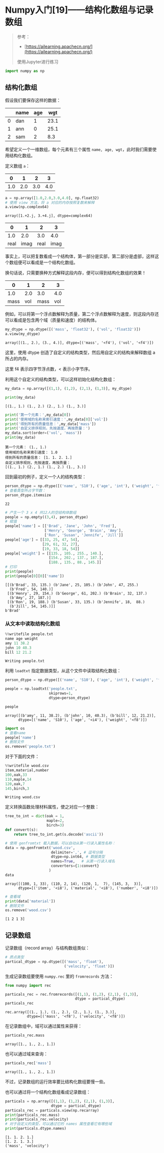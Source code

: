 # Numpy入门[19]——结构化数组与记录数组
> 参考：
>
> + [https://ailearning.apachecn.org/](https://ailearning.apachecn.org/)
>
>
> 使用Jupyter进行练习


```python
import numpy as np
```

## 结构化数组

假设我们要保存这样的数据：

|      | name | age  | wgt  |
| ---- | ---- | ---- | ---- |
| 0    | dan  | 1    | 23.1 |
| 1    | ann  | 0    | 25.1 |
| 2    | sam  | 2    | 8.3  |

希望定义一个一维数组，每个元素有三个属性 `name, age, wgt`，此时我们需要使用结构化数组。

定义数组 `a`：

| 0    | 1    | 2    | 3    |
| ---- | ---- | ---- | ---- |
| 1.0  | 2.0  | 3.0  | 4.0  |


```python
a = np.array([1.0,2.0,3.0,4.0], np.float32)
# 使用 view 方法，将 a 对应的内存按照复数来解释
a.view(np.complex64)
```




    array([1.+2.j, 3.+4.j], dtype=complex64)



| 0    | 1    | 2    | 3    |
| ---- | ---- | ---- | ---- |
| 1.0  | 2.0  | 3.0  | 4.0  |
| real | imag | real | imag |

事实上，可以把复数看成一个结构体，第一部分是实部，第二部分是虚部，这样这个数组便可以看成是一个结构化数组。

换句话说，只需要换种方式解释这段内存，便可以得到结构化数组的效果！

| 0    | 1    | 2    | 3    |
| ---- | ---- | ---- | ---- |
| 1.0  | 2.0  | 3.0  | 4.0  |
| mass | vol  | mass | vol  |

例如，可以将第一个浮点数解释为质量，第二个浮点数解释为速度，则这段内存还可以看成是包含两个域（质量和速度）的结构体。


```python
my_dtype = np.dtype([('mass', 'float32'), ('vol', 'float32')])
a.view(my_dtype)
```




    array([(1., 2.), (3., 4.)], dtype=[('mass', '<f4'), ('vol', '<f4')])



这里，使用 dtype 创造了自定义的结构类型，然后用自定义的结构来解释数组 a 所占的内存。

这里 f4 表示四字节浮点数，< 表示小字节序。

利用这个自定义的结构类型，可以这样初始化结构化数组：


```python
my_data = np.array([(1,1), (1,2), (2,1), (1,3)], my_dtype)

print(my_data)
```

    [(1., 1.) (1., 2.) (2., 1.) (1., 3.)]
    


```python
print('第一个元素：',my_data[0])
print('使用域的名称来索引速度：',my_data[0]['vol'])
print('得到所有的质量信息：',my_data['mass'])
print('自定义排序规则，先按速度，再按质量：')
my_data.sort(order=('vol', 'mass'))
print(my_data)
```

    第一个元素： (1., 1.)
    使用域的名称来索引速度： 1.0
    得到所有的质量信息： [1. 1. 2. 1.]
    自定义排序规则，先按速度，再按质量：
    [(1., 1.) (2., 1.) (1., 2.) (1., 3.)]
    

回到最初的例子，定义一个人的结构类型：


```python
person_dtype = np.dtype([('name', 'S10'), ('age', 'int'), ('weight', 'float')])
# 查看类型所占字节数：
person_dtype.itemsize
```




    22




```python
# 产生一个 3 x 4 共12人的空结构体数组
people = np.empty((3,4), person_dtype)
# 赋值
people['name'] = [['Brad', 'Jane', 'John', 'Fred'],
                  ['Henry', 'George', 'Brain', 'Amy'],
                  ['Ron', 'Susan', 'Jennife', 'Jill']]
people['age'] = [[33, 25, 47, 54],
                 [29, 61, 32, 27],
                 [19, 33, 18, 54]]
people['weight'] = [[135., 105., 255., 140.],
                    [154., 202., 137., 187.],
                    [188., 135., 88., 145.]]
# 打印
print(people)
print(people[0][0]['name'])
```

    [[(b'Brad', 33, 135.) (b'Jane', 25, 105.) (b'John', 47, 255.)
      (b'Fred', 54, 140.)]
     [(b'Henry', 29, 154.) (b'George', 61, 202.) (b'Brain', 32, 137.)
      (b'Amy', 27, 187.)]
     [(b'Ron', 19, 188.) (b'Susan', 33, 135.) (b'Jennife', 18,  88.)
      (b'Jill', 54, 145.)]]
    b'Brad'
    

### 从文本中读取结构化数组


```python
%%writefile people.txt
name age weight
amy 11 38.2
john 10 40.3
bill 12 21.2
```

    Writing people.txt
    

利用 `loadtxt` 指定数据类型，从这个文件中读取结构化数组：


```python
person_dtype = np.dtype([('name', 'S10'), ('age', 'int'), ('weight', 'float')])

people = np.loadtxt('people.txt', 
                    skiprows=1,
                    dtype=person_dtype)

people
```




    array([(b'amy', 11, 38.2), (b'john', 10, 40.3), (b'bill', 12, 21.2)],
          dtype=[('name', 'S10'), ('age', '<i4'), ('weight', '<f8')])




```python
import os
# 查看name
people['name']
# 删除文件
os.remove('people.txt')
```

对于下面的文件： 



```python
%%writefile wood.csv
item,material,number
100,oak,33
110,maple,14
120,oak,7
145,birch,3
```

    Writing wood.csv
    

定义转换函数处理材料属性，使之对应一个整数：


```python
tree_to_int = dict(oak = 1,
                   maple=2,
                   birch=3)
def convert(s):
    return tree_to_int.get(s.decode('ascii'))

# 使用 genfromtxt 载入数据，可以自动从第一行读入属性名称：
data = np.genfromtxt('wood.csv',
                     delimiter=',', # 逗号分隔
                     dtype=np.int64, # 数据类型
                     names=True,   # 从第一行读入域名
                     converters={1:convert}
                    )
data
```




    array([(100, 1, 33), (110, 2, 14), (120, 1,  7), (145, 3,  3)],
          dtype=[('item', '<i8'), ('material', '<i8'), ('number', '<i8')])




```python
# 查看域
print(data['material'])
# 删除文件
os.remove('wood.csv')
```

    [1 2 1 3]
    

## 记录数组

记录数组（record array）与结构数组类似：


```python
# 质点类型
partical_dtype = np.dtype([('mass', 'float'), 
                           ('velocity', 'float')])
```

生成记录数组要使用 `numpy.rec` 里的 `fromrecords` 方法：


```python
from numpy import rec

particals_rec = rec.fromrecords([(1,1), (1,2), (2,1), (1,3)], 
                                dtype = partical_dtype)
particals_rec
```




    rec.array([(1., 1.), (1., 2.), (2., 1.), (1., 3.)],
              dtype=[('mass', '<f8'), ('velocity', '<f8')])



在记录数组中，域可以通过属性来获得：


```python
particals_rec.mass
```




    array([1., 1., 2., 1.])



也可以通过域来查询：


```python
particals_rec['mass']
```




    array([1., 1., 2., 1.])



不过，记录数组的运行效率要比结构化数组要慢一些。

也可以通过将一个结构化数组看成记录数组：


```python
particals = np.array([(1,1), (1,2), (2,1), (1,3)],
                     dtype = partical_dtype)
particals_rec = particals.view(np.recarray)
print(particals_rec.mass)
print(particals_rec.velocity)
# 对于自定义的类型，可以通过它的 names 属性查看它有哪些域
print(particals.dtype.names)
```

    [1. 1. 2. 1.]
    [1. 2. 1. 3.]
    ('mass', 'velocity')
    
